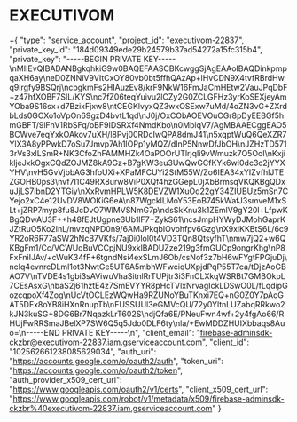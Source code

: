 # EXECUTIVOM
+{
  "type": "service_account",
  "project_id": "executivom-22837",
  "private_key_id": "184d09349ede29b24579b37ad54272a15fc315b4",
  "private_key": "-----BEGIN PRIVATE KEY-----\nMIIEvQIBADANBgkqhkiG9w0BAQEFAASCBKcwggSjAgEAAoIBAQDinkpmpqaXH6ay\neD0ZNNiV9VItCxOY80vb0bt5ffhQAzAp+lHvCDN9X4tvfRBrdHwq9irgfy9BSQrj\ncbgkmFs2HIAuzEv8/krF9NkW16FmJaCmHEtw2VauJPqDbF+z47hfXOBF7SIL/KYS\nc7fZ06teqYuivu2lCZy2G0ZCLGFHz3yrKoSEXjeyAmYOba9S16sx+d7BzixFjxw8\ntCEGKlvyxQZ3wxOSExw7uMd/4oZN3vG+ZXrdbLds0GCXo1oVpOn69gzD4bvtL1qd\nJ0j/OxCObAOEVOuCGr8pDyEEBGf5hmGBFT/9lFhV1RbSFq/oBF9IDSRXf4NmdKbo\n0MblqV7/AgMBAAECggEAO5BCWve7eqYxkOAkov7uXH/l8Pvj00RDcIwQPA8dmJ41\n5xqptWuQ6QeXZR7YlX3A8yPPwkD7oSu7Jmvp7Ah1lOPp1yMQZ/dInP5NnwDfJbOH\nJZHzTD5713rVs3xlLSmR+NK3CfoZhFAMMHZk4OaPOOrUTlrjqIi9vWmuzk7O5OoI\nKxjikljeJxkOgxCQdZOJMZ8kA9Gz+B7gKW3eu3UwQwGCfKYk6wI0dc3c2jYYXYHV\nvH5GvVjbbAG3hfoUXi+XPaMFCUYi2StM55W/Zo6IEA34xYIZvfhlJTEZGOHB0ps3\nvf7I1C49RX8urw8ViP0XQf4hzGGepL0jXbBrmsqVKQKBgQDxuJjLS7ibnD2YTGiy\nXxRvmHPLW5K8DEVZW1XuOq22gY34ZIUBUz5mSn7CYejo2xC4e12UvDV8WOKiG6eA\n87WgcklLMoY53EoB745kWafJ3smveM1xSLt+jZRP7myp8fu8JcDvO7WlMVSNmG7p\ndsSkKnu3k1ZEmlV9gY20l+LfpwKBgQDwAU3F++h48fEJtUgpne3Ub1lF7+ZykS61\ncsJmpHYWyDJMohGaprKJZtRuO5Ko2InL/mvzqNPD0n9/6AMJPkqbIOvohfpv6Gzg\nX9xlKKBtS6L/6c9YR2oR6R77aSW2hNcB7VKfs/7aj0i0lol0t4VD3TQn8QtsyfhT\nmw7jQ2+w6QKBgFm1/Cc/VCWUqBuVCCpjNU9xklBADUZze219g3fmGUCp9ongrKhg\nP8FxFniIJAv/+cWuK34fF+6tgndNsi4exSLmJ6Ob/csNof3z7bH6wFYgtFPGjuDj\ncIq4evnrcDLml1ot3NwtGe5UT6A5mbhWFwciqUXpjdPqP55T7ca/tDjzAoGBAO7V\nTVDE4s1gbi3sAViwuVhaSitnlRrTUPjtr3i3FnCLXkqWSRBt7GMBOkpL7CEsAsxG\nbaS2j61hztE4z7SmEVYYR8pHcTVlxNrvagIckLDSwO0L/fLqdipGozcqpoXf4Zog\nUcVtOCLEzWQwHa9RZUNoYBuTKnxi7EQ+nG0Z0Y7pAoGAT5DFx8oYB8iHXnRnupTb\nFUSSUUl3eGMVcQU/72y0YltnLUZabqRRkwo2kJN3kuSG+8DG6Br7NqazkLrT602S\ndjQfa6E/PNeuFwn4wf+2y4fgAo66/RHUjFwRRSmaJBelXP7SW6Q5q5Jdo0DLF6ty\nla/+EwMDDZHUIXbbaqs8Auo=\n-----END PRIVATE KEY-----\n",
  "client_email": "firebase-adminsdk-ckzbr@executivom-22837.iam.gserviceaccount.com",
  "client_id": "102562661238085629034",
  "auth_uri": "https://accounts.google.com/o/oauth2/auth",
  "token_uri": "https://accounts.google.com/o/oauth2/token",
  "auth_provider_x509_cert_url": "https://www.googleapis.com/oauth2/v1/certs",
  "client_x509_cert_url": "https://www.googleapis.com/robot/v1/metadata/x509/firebase-adminsdk-ckzbr%40executivom-22837.iam.gserviceaccount.com"
}

